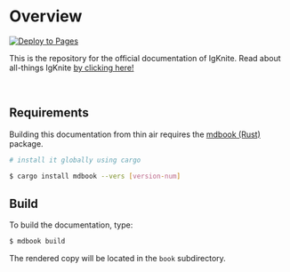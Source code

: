 # Overview

[![Deploy to Pages](https://github.com/IgKniteDev/docs/actions/workflows/pages.yml/badge.svg)](https://github.com/IgKniteDev/docs/actions/workflows/pages.yml)

This is the repository for the official documentation of IgKnite. Read about all-things IgKnite [by clicking here!](https://igknitedev.github.io/docs)

<br>

## Requirements

Building this documentation from thin air requires the [mdbook (Rust)](https://rust-lang.github.io/mdBook/) package.

```bash
# install it globally using cargo

$ cargo install mdbook --vers [version-num]
```

## Build

To build the documentation, type:

```bash
$ mdbook build
```

The rendered copy will be located in the `book` subdirectory.